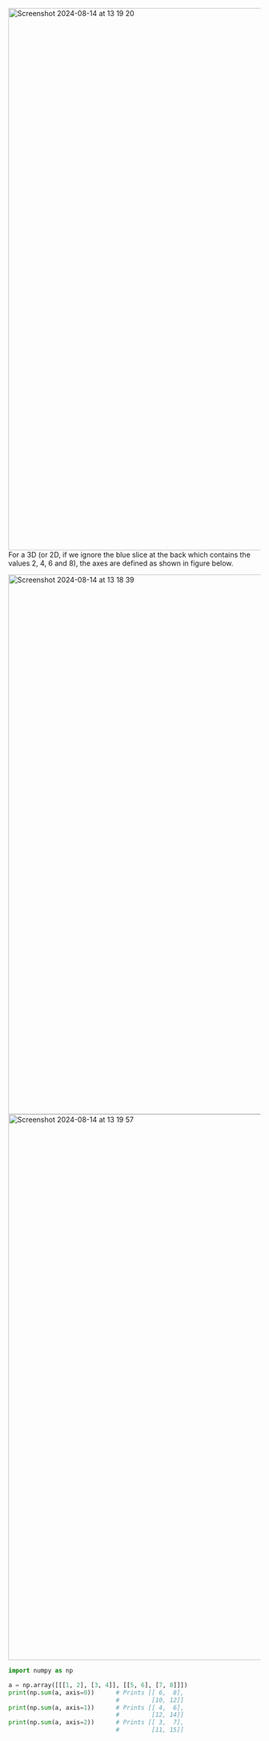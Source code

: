<img width="1080" alt="Screenshot 2024-08-14 at 13 19 20" src="https://github.com/user-attachments/assets/3c081967-f036-4ab6-8b83-37081d92c07e">For a 3D (or 2D, if we ignore the blue slice at the back which contains the values 2, 4, 6 and 8), the axes are defined as shown in figure below.

<img width="1075" alt="Screenshot 2024-08-14 at 13 18 39" src="https://github.com/user-attachments/assets/38c1fd05-2ca7-4878-b202-7b419c87cbc9">

<img width="1087" alt="Screenshot 2024-08-14 at 13 19 57" src="https://github.com/user-attachments/assets/89b6c87d-e555-417b-904d-f09a3db7be55">

```python
import numpy as np

a = np.array([[[1, 2], [3, 4]], [[5, 6], [7, 8]]])
print(np.sum(a, axis=0))      # Prints [[ 6,  8],
                              #         [10, 12]]
print(np.sum(a, axis=1))      # Prints [[ 4,  6],
                              #         [12, 14]]
print(np.sum(a, axis=2))      # Prints [[ 3,  7],
                              #         [11, 15]]
```
